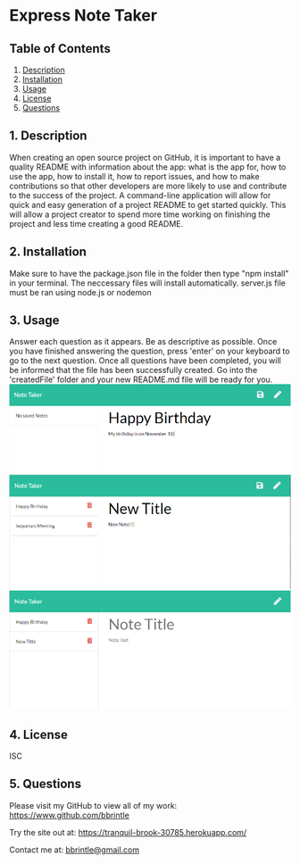 # Express Note Taker

## Table of Contents
1. [ Description ](#desc)
2. [ Installation ](#install)
3. [ Usage ](#usage)
4. [ License ](#lic)
5. [ Questions ](#quest)
    
<a name="desc"></a>
## 1. Description
When creating an open source project on GitHub, it is important to have a quality README with information about the app: what is the app for, how to use the app, how to install it, how to report issues, and how to make contributions so that other developers are more likely to use and contribute to the success of the project. A command-line application will allow for quick and easy generation of a project README to get started quickly. This will allow a project creator to spend more time working on finishing the project and less time creating a good README.
    
<a name="install"></a>
## 2. Installation
Make sure to have the package.json file in the folder then type "npm install" in your terminal. The neccessary files will install automatically.
server.js file must be ran using node.js or nodemon
    
<a name="usage"></a>
## 3. Usage
Answer each question as it appears. Be as descriptive as possible. Once you have finished answering the question, press 'enter' on your keyboard to go to the next question. Once all questions have been completed, you will be informed that the file has been successfully created. Go into the 'createdFile' folder and your new README.md file will be ready for you.
<br>
<img src="./public/assets/image/NoteTakerScreenShot3.PNG">
<br>
<img src="./public/assets/image/NoteTakerScreenShot.PNG">
<br>
<img src="/public/assets/image/NoteTakerScreenShot2.PNG">
    
<a name="lic"></a>
## 4. License
ISC
    

<a name="quest"></a>
## 5. Questions
Please visit my GitHub to view all of my work:
https://www.github.com/bbrintle 

Try the site out at:
https://tranquil-brook-30785.herokuapp.com/

Contact me at: bbrintle@gmail.com
